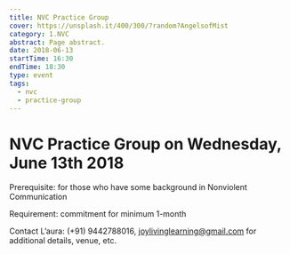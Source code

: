 ```yaml
---
title: NVC Practice Group
cover: https://unsplash.it/400/300/?random?AngelsofMist
category: 1.NVC
abstract: Page abstract.
date: 2018-06-13
startTime: 16:30
endTime: 18:30
type: event
tags:
  - nvc
  - practice-group
---
```


# NVC Practice Group on Wednesday, June 13th 2018

Prerequisite: for those who have some background in Nonviolent Communication

Requirement: commitment for minimum 1-month

Contact L’aura: (+91) 9442788016, joylivinglearning@gmail.com for additional details, venue, etc.

